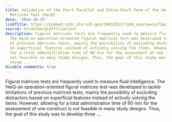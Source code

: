 ```yaml
---
title: Validation of the Short Parallel and Extra-Short Form of the Heidelberg Figural
  Matrices Test (HeiQ)
date: '2024-10-25'
linkTitle: https://pubmed.ncbi.nlm.nih.gov/39452517/?utm_source=curl&utm_medium=rss&utm_campaign=pubmed-2&utm_content=1FakS-2QOkCT8HsMOQP1bCRQ4YzyumYOmxmF0moLsQ3dFB1E9V&fc=20220326224207&ff=20241025210316&v=2.18.0.post9+e462414
source: heidelberg[Affiliation]
description: Figural matrices tests are frequently used to measure fluid intelligence.
  The HeiQ-an operation-oriented figural matrices test-was developed to tackle limitations
  of previous matrices tests, mainly the possibility of excluding distractors based
  on superficial features instead of actively solving the items. However, allowing
  for a total administration time of 60 min for the assessment of one construct is
  not feasible in many study designs. Thus, the goal of this study was to develop
  three ...
disable_comments: true
---
```

Figural matrices tests are frequently used to measure fluid intelligence. The HeiQ-an operation-oriented figural matrices test-was developed to tackle limitations of previous matrices tests, mainly the possibility of excluding distractors based on superficial features instead of actively solving the items. However, allowing for a total administration time of 60 min for the assessment of one construct is not feasible in many study designs. Thus, the goal of this study was to develop three ...